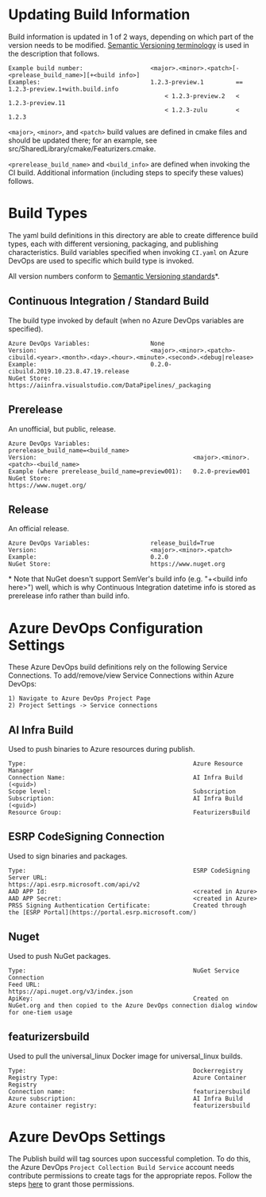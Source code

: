 Updating Build Information
==========================
Build information is updated in 1 of 2 ways, depending on which part of the version needs
to be modified. [Semantic Versioning terminology](https://semver.org) is used in the description
that follows.

    Example build number:                   <major>.<minor>.<patch>[-<prelease_build_name>][+<build info>]
    Examples:                               1.2.3-preview.1         ==  1.2.3-preview.1+with.build.info
                                                < 1.2.3-preview.2   <   1.2.3-preview.11
                                                < 1.2.3-zulu        <   1.2.3

`<major>`, `<minor>`, and `<patch>` build values are defined in cmake files and should be updated there;
for an example, see src/SharedLibrary/cmake/Featurizers.cmake.

`<prerelease_build_name>` and `<build_info>` are defined when invoking the CI build. Additional information
(including steps to specify these values) follows.

Build Types
===========
The yaml build definitions in this directory are able to create difference build
types, each with different versioning, packaging, and publishing characteristics.
Build variables specified when invoking `CI.yaml` on Azure DevOps are used to
specific which build type is invoked.

All version numbers conform to [Semantic Versioning standards](https://semver.org)*.

Continuous Integration / Standard Build
---------------------------------------
The build type invoked by default (when no Azure DevOps variables are specified).

    Azure DevOps Variables:                 None
    Version:                                <major>.<minor>.<patch>-cibuild.<year>.<month>.<day>.<hour>.<minute>.<second>.<debug|release>
    Example:                                0.2.0-cibuild.2019.10.23.8.47.19.release
    NuGet Store:                            https://aiinfra.visualstudio.com/DataPipelines/_packaging

Prerelease
----------
An unofficial, but public, release.

    Azure DevOps Variables:                             prerelease_build_name=<build_name>
    Version:                                            <major>.<minor>.<patch>-<build_name>
    Example (where prerelease_build_name=preview001):   0.2.0-preview001
    NuGet Store:                                        https://www.nuget.org/

Release
-------
An official release.

    Azure DevOps Variables:                 release_build=True
    Version:                                <major>.<minor>.<patch>
    Example:                                0.2.0
    NuGet Store:                            https://www.nuget.org

\* Note that NuGet doesn't support SemVer's build info (e.g. "+\<build info here>") well, which is why
Continuous Integration datetime info is stored as prerelease info rather than build info.

Azure DevOps Configuration Settings
===================================

These Azure DevOps build definitions rely on the following Service Connections.
To add/remove/view Service Connections within Azure DevOps:

    1) Navigate to Azure DevOps Project Page
    2) Project Settings -> Service connections

AI Infra Build
--------------
Used to push binaries to Azure resources during publish.

    Type:                                               Azure Resource Manager
    Connection Name:                                    AI Infra Build (<guid>)
    Scope level:                                        Subscription
    Subscription:                                       AI Infra Build (<guid>)
    Resource Group:                                     FeaturizersBuild

ESRP CodeSigning Connection
---------------------------
Used to sign binaries and packages.

    Type:                                               ESRP CodeSigning
    Server URL:                                         https://api.esrp.microsoft.com/api/v2
    AAD APP Id:                                         <created in Azure>
    AAD APP Secret:                                     <created in Azure>
    PRSS Signing Authentication Certificate:            Created through the [ESRP Portal](https://portal.esrp.microsoft.com/)

Nuget
-----
Used to push NuGet packages.

    Type:                                               NuGet Service Connection
    Feed URL:                                           https://api.nuget.org/v3/index.json
    ApiKey:                                             Created on NuGet.org and then copied to the Azure DevOps connection dialog window for one-tiem usage

featurizersbuild
----------------
Used to pull the universal_linux Docker image for universal_linux builds.

    Type:                                               Dockerregistry
    Registry Type:                                      Azure Container Registry
    Connection name:                                    featurizersbuild
    Azure subscription:                                 AI Infra Build
    Azure container registry:                           featurizersbuild

Azure DevOps Settings
=====================
The Publish build will tag sources upon successful completion. To do this, the Azure DevOps `Project Collection Build Service` account needs
contribute permissions to create tags for the appropriate repos. Follow the steps [here](https://docs.microsoft.com/en-us/azure/devops/pipelines/scripts/git-commands?view=azure-devops&tabs=yaml) to grant those permissions.
